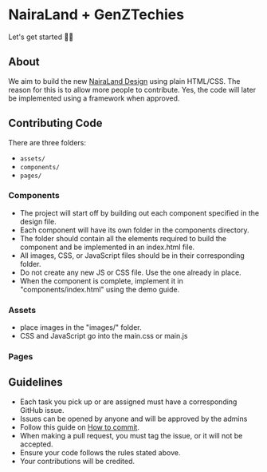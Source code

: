 # NairaLand + GenZTechies

Let's get started 🚀🚀

## About
We aim to build the new [NairaLand Design](https://www.figma.com/file/HwRRwdEXA5Nx6GhbUHM04F/Nairaland-Web-Design?node-id=19%3A3791) using plain HTML/CSS. The reason for this is to allow more people to contribute. Yes, the code will later be implemented using a framework when approved.

## Contributing Code
There are three folders:
- `assets/`
- `components/`
- `pages/`

### Components
- The project will start off by building out each component specified in the design file. 
- Each component will have its own folder in the components directory.
- The folder should contain all the elements required to build the component and be implemented in an index.html file.
- All images, CSS, or JavaScript files should be in their corresponding folder.
- Do not create any new JS or CSS file. Use the one already in place.
- When the component is complete, implement it in "components/index.html" using the demo guide.

### Assets
- place images in the "images/" folder.
- CSS and JavaScript go into the main.css or main.js

### Pages


## Guidelines
- Each task you pick up or are assigned must have a corresponding GitHub issue.
- Issues can be opened by anyone and will be approved by the admins
- Follow this guide on [How to commit](https://dev.to/tuasegun/a-guide-to-writing-industry-standard-git-commit-message-2ohl).
- When making a pull request, you must tag the issue, or it will not be accepted.
- Ensure your code follows the rules stated above.
- Your contributions will be credited.
